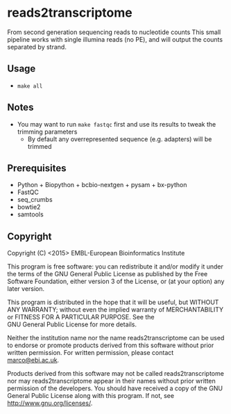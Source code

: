 reads2transcriptome
===================

From second generation sequencing reads to nucleotide counts
This small pipeline works with single illumina reads (no PE), and will output the counts separated by strand. 

Usage
-----

* `make all`

Notes
-----

* You may want to run `make fastqc` first and use its results to tweak the trimming parameters
    * By default any overrepresented sequence (e.g. adapters) will be trimmed

Prerequisites
-------------

* Python + Biopython + bcbio-nextgen + pysam + bx-python
* FastQC
* seq_crumbs
* bowtie2
* samtools

Copyright
---------

Copyright (C) <2015> EMBL-European Bioinformatics Institute

This program is free software: you can redistribute it and/or
modify it under the terms of the GNU General Public License as
published by the Free Software Foundation, either version 3 of
the License, or (at your option) any later version.

This program is distributed in the hope that it will be useful,
but WITHOUT ANY WARRANTY; without even the implied warranty of
MERCHANTABILITY or FITNESS FOR A PARTICULAR PURPOSE. See the   
GNU General Public License for more details.

Neither the institution name nor the name reads2transcriptome
can be used to endorse or promote products derived from
this software without prior written permission.
For written permission, please contact <marco@ebi.ac.uk>.

Products derived from this software may not be called reads2transcriptome
nor may reads2transcriptome appear in their names without prior written
permission of the developers. You should have received a copy
of the GNU General Public License along with this program.
If not, see <http://www.gnu.org/licenses/>.
